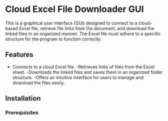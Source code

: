 # Cloud Excel File Downloader GUI

This is a graphical user interface (GUI) designed to connect to a cloud-based Excel file, retrieve file links from the document, and download the linked files in an organized manner. The Excel file must adhere to a specific structure for the program to function correctly.

## Features

- Connects to a cloud Excel file.
-Retrieves links of files from the Excel sheet.
-Downloads the linked files and saves them in an organized folder structure.
-Offers an intuitive interface for users to manage and download the files easily.

## Installation

### Prerequisites
